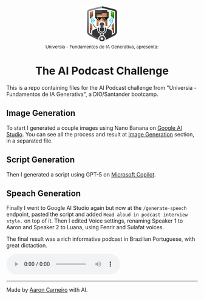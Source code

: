 <div align="center">
    <img src="./assets/images/Podcast_Logo.png" width="96px" />
</div>
<div align="center">
    <small>Universia - Fundamentos de IA Generativa, apresenta:</small>
    <h1>The AI Podcast Challenge</h1>
</div>

This is a repo containing files for the AI Podcast challenge from "Universia - Fundamentos de IA Generativa", a DIO/Santander bootcamp.

## Image Generation

To start I generated a couple images using Nano Banana on [Google AI Studio](https://aistudio.google.com/). You can see all the process and result at [Image Generation](./ImageGenerationPrompts.md) section, in a separated file.

## Script Generation

Then I generated a script using GPT-5 on [Microsoft Copilot](https://copilot.microsoft.com/).

## Speach Generation

Finally I went to Google AI Studio again but now at the `/generate-speech` endpoint, pasted the script and added `Read aloud in podcast interview style.` on top of it. Then I edited Voice settings, renaming Speaker 1 to Aaron and Speaker 2 to Luana, using Fenrir and Sulafat voices.

The final result was a rich informative podcast in Brazilian Portuguese, with great dictaction.

<audio controls>
    <source src="./assets/audio/PodCraft_Piloto.wav" type="audio/wav"/>
    Your browser does not support the audio element.
</audio>

---

Made by [Aaron Carneiro](https://github.com/euaaron) with AI.
